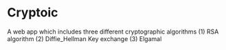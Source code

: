 # Cryptoic
A web app which includes three different cryptographic algorithms
(1) RSA algorithm
(2) Diffie_Hellman Key exchange
(3) Elgamal
